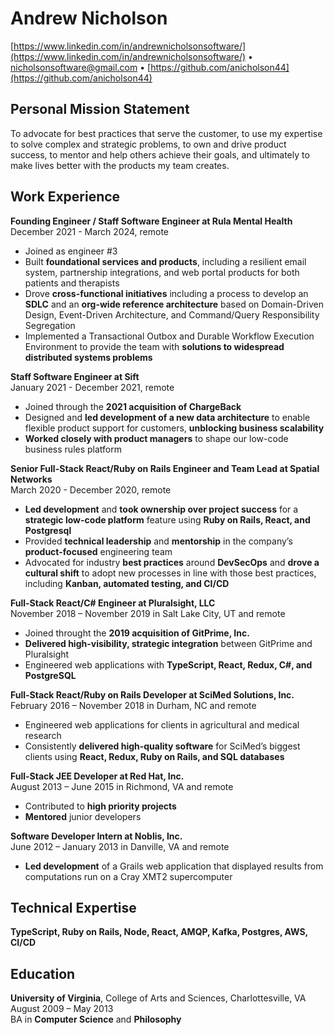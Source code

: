 # Andrew Nicholson
[https://www.linkedin.com/in/andrewnicholsonsoftware/](https://www.linkedin.com/in/andrewnicholsonsoftware/) • [nicholsonsoftware@gmail.com](mailto:nicholsonsoftware@gmail.com) • [https://github.com/anicholson44](https://github.com/anicholson44)

## Personal Mission Statement

To advocate for best practices that serve the customer, to use my expertise to solve complex and strategic problems, to own and drive product success, to mentor and help others achieve their goals, and ultimately to make lives better with the products my team creates.


## Work Experience  

**Founding Engineer / Staff Software Engineer at Rula Mental Health**  
December 2021 - March 2024, remote
* Joined as engineer #3
* Built **foundational services and products**, including a resilient email system, partnership integrations, and web portal products for both patients and therapists
* Drove **cross-functional initiatives** including a process to develop an **SDLC** and an **org-wide reference architecture** based on Domain-Driven Design, Event-Driven Architecture, and Command/Query Responsibility Segregation
* Implemented a Transactional Outbox and Durable Workflow Execution Environment to provide the team with **solutions to widespread distributed systems problems**


**Staff Software Engineer at Sift**  
January 2021 - December 2021, remote
* Joined through the **2021 acquisition of ChargeBack**
* Designed and **led development of a new data architecture** to enable flexible product support for customers, **unblocking business scalability**
* **Worked closely with product managers** to shape our low-code business rules platform


**Senior Full-Stack React/Ruby on Rails Engineer and Team Lead at Spatial Networks**  
March 2020 - December 2020, remote
* **Led development** and **took ownership over project success** for a **strategic low-code platform** feature using **Ruby on Rails, React, and Postgresql**
* Provided **technical leadership** and **mentorship** in the company’s **product-focused** engineering team
* Advocated for industry **best practices** around **DevSecOps** and **drove a cultural shift** to adopt new processes in line with those best practices, including **Kanban, automated testing, and CI/CD**


**Full-Stack React/C# Engineer at Pluralsight, LLC**  
November 2018 – November 2019 in Salt Lake City, UT and remote
* Joined throught the **2019 acquisition of GitPrime, Inc.**
* **Delivered high-visibility, strategic integration** between GitPrime and Pluralsight
* Engineered web applications with **TypeScript, React, Redux, C#, and PostgreSQL**


**Full-Stack React/Ruby on Rails Developer at SciMed Solutions, Inc.**  
February 2016 – November 2018 in Durham, NC and remote
* Engineered web applications for clients in agricultural and medical research 
* Consistently **delivered high-quality software** for SciMed’s biggest clients using **React, Redux, Ruby on Rails, and SQL databases**


**Full-Stack JEE Developer at Red Hat, Inc.**  
August 2013 – June 2015 in Richmond, VA and remote
* Contributed to **high priority projects**
* **Mentored** junior developers


**Software Developer Intern at Noblis, Inc.**  
June 2012 – January 2013 in Danville, VA and remote
* **Led development** of a Grails web application that displayed results from computations run on a Cray XMT2 supercomputer


## Technical Expertise  

**TypeScript, Ruby on Rails, Node, React, AMQP, Kafka, Postgres, AWS, CI/CD**


## Education
**University of Virginia**, College of Arts and Sciences, Charlottesville, VA  
August 2009 – May 2013  
BA in **Computer Science** and **Philosophy**  
